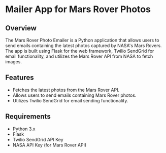 # Mailer App for Mars Rover Photos

## Overview

The Mars Rover Photo Emailer is a Python application that allows users to send emails containing the latest photos captured by NASA's Mars Rovers. The app is built using Flask for the web framework, Twilio SendGrid for email functionality, and utilizes the Mars Rover API from NASA to fetch images.

## Features

- Fetches the latest photos from the Mars Rover API.
- Allows users to send emails containing Mars Rover photos.
- Utilizes Twilio SendGrid for email sending functionality.

## Requirements

- Python 3.x
- Flask
- Twilio SendGrid API Key
- NASA API Key (for Mars Rover API)

